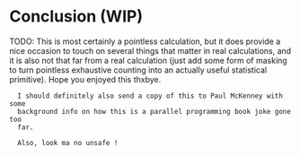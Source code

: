 # Conclusion (WIP)

TODO: This is most certainly a pointless calculation, but it does provide a nice
      occasion to touch on several things that matter in real calculations, and
      it is also not that far from a real calculation (just add some form of
      masking to turn pointless exhaustive counting into an actually useful
      statistical primitive). Hope you enjoyed this thxbye.

      I should definitely also send a copy of this to Paul McKenney with some
      background info on how this is a parallel programming book joke gone too
      far.

      Also, look ma no unsafe !
